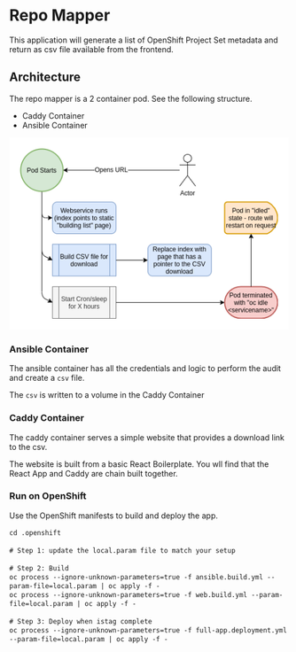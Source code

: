 # Repo Mapper

This application will generate a list of OpenShift Project Set metadata and return as csv file available from the frontend.

## Architecture

The repo mapper is a 2 container pod. See the following structure.
- Caddy Container
- Ansible Container

![structure](./structure.png)


### Ansible Container

The ansible container has all the credentials and logic to perform the audit and create a `csv` file. 

The `csv` is written to a volume in the Caddy Container


### Caddy Container

The caddy container serves a simple website that provides a download link to the csv. 

The website is built from a basic React Boilerplate. You wll find that the React App and Caddy are chain built together. 


### Run on OpenShift
Use the OpenShift manifests to build and deploy the app.
```shell
cd .openshift

# Step 1: update the local.param file to match your setup

# Step 2: Build
oc process --ignore-unknown-parameters=true -f ansible.build.yml --param-file=local.param | oc apply -f -
oc process --ignore-unknown-parameters=true -f web.build.yml --param-file=local.param | oc apply -f -

# Step 3: Deploy when istag complete
oc process --ignore-unknown-parameters=true -f full-app.deployment.yml --param-file=local.param | oc apply -f -
```
